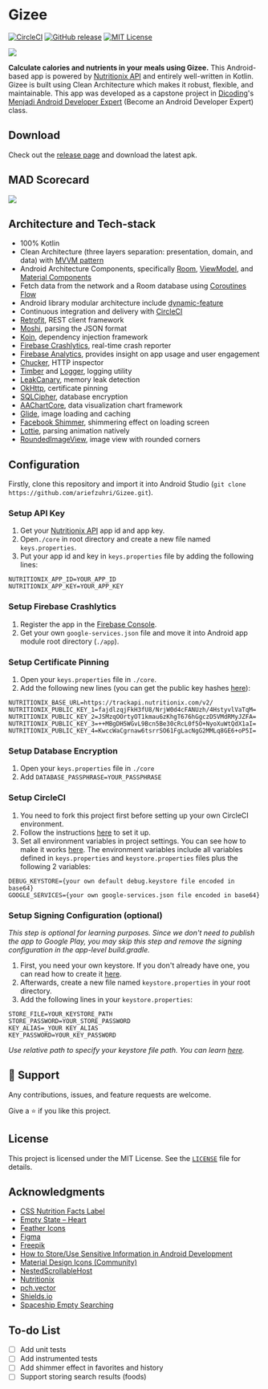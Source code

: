 # Gizee

[![CircleCI][build-shield]][build-url]
[![GitHub release][release-shield]][release-url]
[![MIT License][license-shield]][license-url]

<a><img src="https://i.imgur.com/TySh7fD.png" /></a>

**Calculate calories and nutrients in your meals using Gizee.** This Android-based app is powered by [Nutritionix API](https://developer.nutritionix.com/) and entirely well-written in Kotlin. Gizee is built using Clean Architecture which makes it robust, flexible, and maintainable. This app was developed as a capstone project in [Dicoding](https://www.dicoding.com)'s [Menjadi Android Developer Expert](https://www.dicoding.com/academies/165) (Become an Android Developer Expert) class.

## Download
Check out the [release page](https://github.com/ariefzuhri/Gizee/releases) and download the latest apk.

## MAD Scorecard
<a><img src="https://i.imgur.com/ma8dpGx.png" /></a>

## Architecture and Tech-stack
- 100% Kotlin
- Clean Architecture (three layers separation: presentation, domain, and data) with [MVVM pattern](https://developer.android.com/jetpack/guide#recommended-app-arch)
- Android Architecture Components, specifically [Room](https://developer.android.com/topic/libraries/architecture/room), [ViewModel](https://developer.android.com/topic/libraries/architecture/viewmodel), and [Material Components](https://material.io/develop/android)
- Fetch data from the network and a Room database using [Coroutines Flow](https://developer.android.com/kotlin/coroutines)
- Android library modular architecture include [dynamic-feature](https://developer.android.com/guide/playcore/feature-delivery)
- Continuous integration and delivery with [CircleCI](https://circleci.com/)
- [Retrofit](https://github.com/square/retrofit), REST client framework
- [Moshi](https://github.com/square/moshi), parsing the JSON format
- [Koin](https://github.com/InsertKoinIO/koin), dependency injection framework
- [Firebase Crashlytics](https://github.com/firebase/firebase-android-sdk/tree/master/firebase-crashlytics), real-time crash reporter
- [Firebase Analytics](https://firebase.google.com/docs/analytics), provides insight on app usage and user engagement
- [Chucker](https://github.com/ChuckerTeam/chucker), HTTP inspector
- [Timber](https://github.com/JakeWharton/timber) and [Logger](https://github.com/orhanobut/logger), logging utility
- [LeakCanary](https://github.com/square/leakcanary), memory leak detection
- [OkHttp](https://github.com/square/okhttp), certificate pinning
- [SQLCipher](https://github.com/sqlcipher/android-database-sqlcipher), database encryption
- [AAChartCore](https://github.com/AAChartModel/AAChartCore-Kotlin), data visualization chart framework
- [Glide](https://github.com/bumptech/glide), image loading and caching
- [Facebook Shimmer](https://github.com/facebook/shimmer-android), shimmering effect on loading screen
- [Lottie](https://github.com/airbnb/lottie-android), parsing animation natively
- [RoundedImageView](https://github.com/vinc3m1/RoundedImageView), image view with rounded corners

## Configuration
Firstly, clone this repository and import it into Android Studio (`git clone https://github.com/ariefzuhri/Gizee.git`).

### Setup API Key
1. Get your [Nutritionix API](https://developer.nutritionix.com/) app id and app key.
2. Open`./core` in root directory and create a new file named `keys.properties`.
3. Put your app id and key in `keys.properties` file by adding the following lines:
```
NUTRITIONIX_APP_ID=YOUR_APP_ID
NUTRITIONIX_APP_KEY=YOUR_APP_KEY
```

### Setup Firebase Crashlytics
1. Register the app in the [Firebase Console](https://console.firebase.google.com/).
2. Get your own `google-services.json` file and move it into Android app module root directory (`./app`).

### Setup Certificate Pinning
1. Open your `keys.properties` file in `./core`.
2. Add the following new lines (you can get the public key hashes [here](https://www.ssllabs.com/analyze.html?d=trackapi.nutritionix.com&s=3.214.2.226&latest)):
```
NUTRITIONIX_BASE_URL=https://trackapi.nutritionix.com/v2/
NUTRITIONIX_PUBLIC_KEY_1=fajdlzqjFkH3fU8/NrjW0d4cFANUzh/4HstyvlVaTqM=
NUTRITIONIX_PUBLIC_KEY_2=JSMzqOOrtyOT1kmau6zKhgT676hGgczD5VMdRMyJZFA=
NUTRITIONIX_PUBLIC_KEY_3=++MBgDH5WGvL9Bcn5Be30cRcL0f5O+NyoXuWtQdX1aI=
NUTRITIONIX_PUBLIC_KEY_4=KwccWaCgrnaw6tsrrSO61FgLacNgG2MMLq8GE6+oP5I=
```

### Setup Database Encryption
1. Open your `keys.properties` file in `./core`
2. Add `DATABASE_PASSPHRASE=YOUR_PASSPHRASE`

### Setup CircleCI
1. You need to fork this project first before setting up your own CircleCI environment. 
2. Follow the instructions [here](https://circleci.com/docs/2.0/getting-started/#setting-up-circleci) to set it up.
3. Set all environment variables in project settings. You can see how to make it works [here](https://circleci.com/docs/2.0/env-vars/#setting-an-environment-variable-in-a-project). The environment variables include all variables defined in `keys.properties` and `keystore.properties` files plus the following 2 variables:
```
DEBUG_KEYSTORE={your own default debug.keystore file encoded in base64}
GOOGLE_SERVICES={your own google-services.json file encoded in base64}
```

### Setup Signing Configuration (optional)
*This step is optional for learning purposes. Since we don't need to publish the app to Google Play, you may skip this step and remove the signing configuration in the app-level build.gradle.*
1. First, you need your own keystore. If you don't already have one, you can read how to create it [here](https://developer.android.com/studio/publish/app-signing#generate-key).
2. Afterwards, create a new file named `keystore.properties` in your root directory.
3. Add the following lines in your `keystore.properties`:
```
STORE_FILE=YOUR_KEYSTORE_PATH
STORE_PASSWORD=YOUR_STORE_PASSWORD
KEY_ALIAS=_YOUR KEY_ALIAS
KEY_PASSWORD=YOUR_KEY_PASSWORD
```
*Use relative path to specify your keystore file path. You can learn [here](https://networkencyclopedia.com/relative-path/).*

## 🤝 Support
Any contributions, issues, and feature requests are welcome.

Give a ⭐️ if you like this project.

## License
This project is licensed under the MIT License. See the [`LICENSE`](https://github.com/ariefzuhri/Gizee/blob/master/LICENSE) file for details.

## Acknowledgments
- [CSS Nutrition Facts Label](https://jsfiddle.net/thL6j/)
- [Empty State – Heart](https://lottiefiles.com/46771-empty-state-heart)
- [Feather Icons](https://www.figma.com/community/plugin/744047966581015514/Feather-Icons)
- [Figma](https://www.figma.com)
- [Freepik](https://www.freepik.com)
- [How to Store/Use Sensitive Information in Android Development](https://yfujiki.medium.com/how-to-store-use-sensitive-information-in-android-development-bc352892ece7)
- [Material Design Icons (Community)](https://www.figma.com/community/plugin/775671607185029020/Material-Design-Icons-(Community))
- [NestedScrollableHost](https://github.com/android/views-widgets-samples/blob/master/ViewPager2/app/src/main/java/androidx/viewpager2/integration/testapp/NestedScrollableHost.kt)
- [Nutritionix](https://www.nutritionix.com/)
- [pch.vector](https://www.freepik.com/pch-vector)
- [Shields.io](https://shields.io/)
- [Spaceship Empty Searching](https://lottiefiles.com/4011-spaceship-empty-searching)

## To-do List
- [ ] Add unit tests
- [ ] Add instrumented tests
- [ ] Add shimmer effect in favorites and history
- [ ] Support storing search results (foods)

[release-shield]: https://img.shields.io/github/v/release/ariefzuhri/gizee?include_prereleases&style=for-the-badge
[release-url]: https://github.com/ariefzuhri/Gizee/releases
[build-shield]: https://img.shields.io/circleci/build/github/ariefzuhri/Gizee?style=for-the-badge
[build-url]: https://circleci.com/gh/ariefzuhri/Gizee
[license-shield]: https://img.shields.io/github/license/ariefzuhri/gizee?style=for-the-badge
[license-url]: https://github.com/ariefzuhri/Gizee/blob/master/LICENSE

